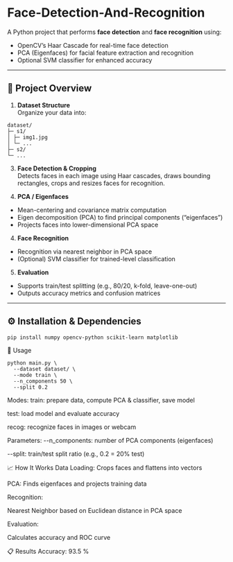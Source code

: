# Face-Detection-And-Recognition
A Python project that performs **face detection** and **face recognition** using:
- OpenCV’s Haar Cascade for real-time face detection
- PCA (Eigenfaces) for facial feature extraction and recognition
- Optional SVM classifier for enhanced accuracy

---

## 🧭 Project Overview

1. **Dataset Structure**  
   Organize your data into:
```
dataset/
├─ s1/
│ ├─ img1.jpg
│ └─ ...
├─ s2/
└─ ...
```

3. **Face Detection & Cropping**  
Detects faces in each image using Haar cascades, draws bounding rectangles, crops and resizes faces for recognition.

4. **PCA / Eigenfaces**  
- Mean-centering and covariance matrix computation  
- Eigen decomposition (PCA) to find principal components (“eigenfaces”)  
- Projects faces into lower-dimensional PCA space

4. **Face Recognition**  
- Recognition via nearest neighbor in PCA space  
- (Optional) SVM classifier for trained-level classification  

5. **Evaluation**  
- Supports train/test splitting (e.g., 80/20, k-fold, leave-one-out)  
- Outputs accuracy metrics and confusion matrices  

---

## ⚙️ Installation & Dependencies

```
pip install numpy opencv-python scikit-learn matplotlib
```
🔧 Usage
```
python main.py \
  --dataset dataset/ \
  --mode train \
  --n_components 50 \
  --split 0.2
```
Modes:
train: prepare data, compute PCA & classifier, save model

test: load model and evaluate accuracy

recog: recognize faces in images or webcam

Parameters:
--n_components: number of PCA components (eigenfaces)

--split: train/test split ratio (e.g., 0.2 = 20% test)

📈 How It Works
Data Loading: Crops faces and flattens into vectors

PCA: Finds eigenfaces and projects training data

Recognition:

Nearest Neighbor based on Euclidean distance in PCA space

Evaluation:

Calculates accuracy and ROC curve

📋 Results
Accuracy: 93.5 %
